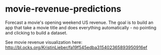 # movie-revenue-predictions
Forecast a movie's opening weekend US revenue.  The goal is to build an app that take a movie title and does everything automatically - no pointing and clicking to build a dataset.

See movie revenue visualization here:  http://bl.ocks.org/KristinLieber/fa19f545edba315402365893950916ef

